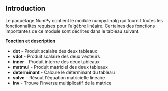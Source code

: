## Introduction

Le paquetage NumPy contient le module numpy.linalg qui fournit toutes les fonctionnalités requises pour l'algèbre linéaire. Certaines des fonctions importantes de ce module sont décrites dans le tableau suivant.

**Fonction et description**

- **dot** - Produit scalaire des deux tableaux
- **vdot** - Produit scalaire des deux vecteurs
- **inner** - Produit interne des deux tableaux
- **matmul** - Produit matriciel des deux tableaux
- **determinant** - Calcule le déterminant du tableau
- **solve** - Résout l'équation matricielle linéaire
- **inv** - Trouve l'inverse multiplicatif de la matrice
